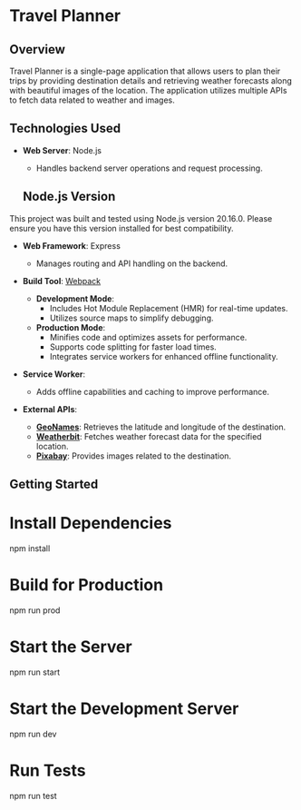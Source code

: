 # Travel Planner

## Overview

Travel Planner is a single-page application that allows users to plan their trips by providing destination details and retrieving weather forecasts along with beautiful images of the location. The application utilizes multiple APIs to fetch data related to weather and images.

## Technologies Used

- **Web Server**: Node.js
  - Handles backend server operations and request processing.

  ## Node.js Version
This project was built and tested using Node.js version 20.16.0. Please ensure you have this version installed for best compatibility.


- **Web Framework**: Express
  - Manages routing and API handling on the backend.

- **Build Tool**: [Webpack](https://webpack.js.org/)
  - **Development Mode**:
    - Includes Hot Module Replacement (HMR) for real-time updates.
    - Utilizes source maps to simplify debugging.
  - **Production Mode**:
    - Minifies code and optimizes assets for performance.
    - Supports code splitting for faster load times.
    - Integrates service workers for enhanced offline functionality.

- **Service Worker**:
  - Adds offline capabilities and caching to improve performance.

- **External APIs**:
  - **[GeoNames](http://www.geonames.org/export/web-services.html)**: Retrieves the latitude and longitude of the destination.
  - **[Weatherbit](https://www.weatherbit.io/api)**: Fetches weather forecast data for the specified location.
  - **[Pixabay](https://pixabay.com/api/docs/)**: Provides images related to the destination.

## Getting Started

# Install Dependencies
npm install

# Build for Production
npm run prod

# Start the Server
npm run start

# Start the Development Server
npm run dev


# Run Tests
npm run test
